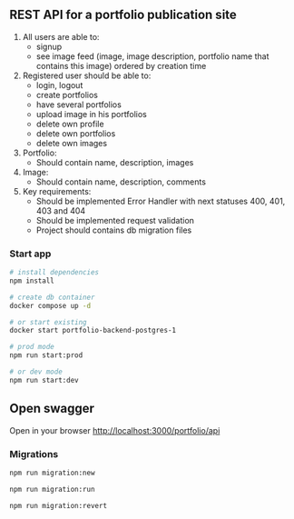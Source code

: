 ## REST API for a portfolio publication site

1. All users are able to:
    * signup
    * see image feed (image, image description, portfolio name that contains this image) ordered by creation time
2. Registered user should be able to:
    * login, logout
    * create portfolios
    * have several portfolios
    * upload image in his portfolios
    * delete own profile
    * delete own portfolios
    * delete own images
3. Portfolio:
    * Should contain name, description, images
4. Image:
    * Should contain name, description, comments
5. Key requirements:
    * Should be implemented Error Handler with next statuses 400,
      401, 403 and 404
    * Should be implemented request validation
    * Project should contains db migration files

### Start app

```bash
# install dependencies
npm install
   ```

```bash
# create db container
docker compose up -d

# or start existing 
docker start portfolio-backend-postgres-1

   ```

```bash
# prod mode
npm run start:prod

# or dev mode
npm run start:dev
   ```

## Open swagger

Open in your browser [http://localhost:3000/portfolio/api](http://localhost:3000/portfolio/api)

### Migrations

```bash
npm run migration:new
   ```

```bash
npm run migration:run
   ```

```bash
npm run migration:revert
   ```